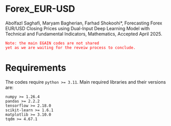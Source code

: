 # Forex_EUR-USD

Abolfazl Saghafi, Maryam Bagherian, Farhad Shokoohi*, Forecasting Forex EUR/USD Closing Prices using Dual-Input Deep
Learning Model with Technical and Fundamental Indicators, Mathematics, Accepted April 2025.

<code style="color : red">Note: the main EGAIN codes are not shared yet as we are waiting for the reveiw process to conclude.</code>

# Requirements
The codes require `python >= 3.11`. Main required libraries and their versions are:
```console
numpy >= 1.26.4
pandas >= 2.2.2
tensorflow >= 2.18.0
scikit-learn >= 1.6.1
matplotlib >= 3.10.0
tqdm >= 4.67.1
```

